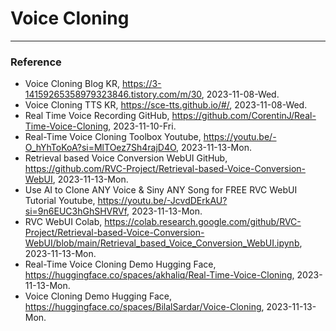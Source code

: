 # Voice Cloning

---

### Reference
- Voice Cloning Blog KR, https://3-14159265358979323846.tistory.com/m/30, 2023-11-08-Wed.
- Voice Cloning TTS KR, https://sce-tts.github.io/#/, 2023-11-08-Wed.
- Real Time Voice Recording GitHub, https://github.com/CorentinJ/Real-Time-Voice-Cloning, 2023-11-10-Fri.
- Real-Time Voice Cloning Toolbox Youtube, https://youtu.be/-O_hYhToKoA?si=MlTOez7Sh4rajD4O, 2023-11-13-Mon.
- Retrieval based Voice Conversion WebUI GitHub, https://github.com/RVC-Project/Retrieval-based-Voice-Conversion-WebUI, 2023-11-13-Mon.
- Use AI to Clone ANY Voice & Siny ANY Song for FREE RVC WebUI Tutorial Youtube, https://youtu.be/-JcvdDErkAU?si=9n6EUC3hGhSHVRVf, 2023-11-13-Mon.
- RVC WebUI Colab, https://colab.research.google.com/github/RVC-Project/Retrieval-based-Voice-Conversion-WebUI/blob/main/Retrieval_based_Voice_Conversion_WebUI.ipynb, 2023-11-13-Mon.
- Real-Time Voice Cloning Demo Hugging Face, https://huggingface.co/spaces/akhaliq/Real-Time-Voice-Cloning, 2023-11-13-Mon.
- Voice Cloning Demo Hugging Face, https://huggingface.co/spaces/BilalSardar/Voice-Cloning, 2023-11-13-Mon.
